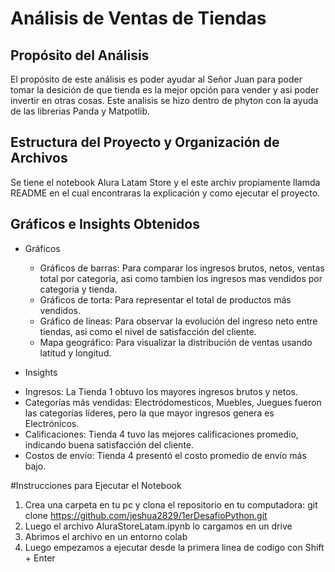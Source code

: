 # Análisis de Ventas de Tiendas
## Propósito del Análisis
El propósito de este análisis es poder ayudar al Señor Juan para poder tomar la desición de que tienda es la mejor opción para vender y asi poder invertir en otras cosas. Este analisis se hizo dentro de phyton con la ayuda de las librerias Panda y Matpotlib.

## Estructura del Proyecto y Organización de Archivos
Se tiene el notebook Alura Latam Store y el este archiv propiamente llamda README en el cual encontraras la explicación y como ejecutar el proyecto.

## Gráficos e Insights Obtenidos

* Gráficos
  - Gráficos de barras: Para comparar los ingresos brutos, netos, ventas total por categoria, asi como tambien los ingresos mas vendidos por     categoria y tienda.
  - Gráficos de torta: Para representar el total de productos más vendidos.
  - Gráfico de líneas: Para observar la evolución del ingreso neto entre tiendas, asi como el nivel de satisfacción del cliente.
  - Mapa geográfico: Para visualizar la distribución de ventas usando latitud y longitud.
    
 * Insights
  - Ingresos: La Tienda 1 obtuvo los mayores ingresos brutos y netos.
  - Categorías más vendidas: Electródomesticos, Muebles, Juegues fueron las categorías líderes, pero la que mayor ingresos genera es           Electrónicos.
  - Calificaciones: Tienda 4 tuvo las mejores calificaciones promedio, indicando buena satisfacción del cliente.
  - Costos de envío: Tienda 4 presentó el costo promedio de envío más bajo.


#Instrucciones para Ejecutar el Notebook
  1. Crea una carpeta en tu pc y clona el repositorio en tu computadora:
      git clone https://github.com/jeshua2829/1erDesafioPython.git
  2. Luego el archivo AluraStoreLatam.ipynb lo cargamos en un drive
  3. Abrimos el archivo en un entorno colab
  4. Luego empezamos a ejecutar desde la primera linea de codigo con Shift + Enter
